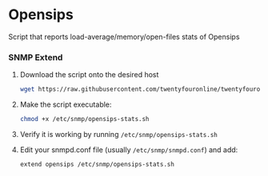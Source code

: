# Opensips

Script that reports load-average/memory/open-files stats of Opensips

### SNMP Extend

1. Download the script onto the desired host

    ```bash
    wget https://raw.githubusercontent.com/twentyfouronline/twentyfouronline-agent/master/snmp/opensips-stats.sh -O /etc/snmp/opensips-stats.sh
    ```

2. Make the script executable:

    ```bash
    chmod +x /etc/snmp/opensips-stats.sh
    ```

3. Verify it is working by running `/etc/snmp/opensips-stats.sh`

4. Edit your snmpd.conf file (usually `/etc/snmp/snmpd.conf`) and add:

    ```bash
    extend opensips /etc/snmp/opensips-stats.sh
    ```




